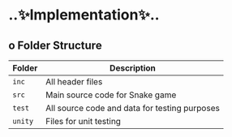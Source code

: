 # ..✨Implementation✨..
## o Folder Structure
| Folder |              Description                      |               
|--------|-----------------------------------------------|
|`inc`   | All header files                              |
|`src`   | Main source code for Snake game               |
|`test`  | All source code and data for testing purposes |
|`unity` | Files for unit testing                        |